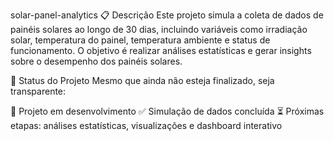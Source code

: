 solar-panel-analytics
📋 Descrição
Este projeto simula a coleta de dados de painéis solares ao longo de 30 dias, incluindo variáveis como irradiação solar, temperatura do painel, temperatura ambiente e status de funcionamento. O objetivo é realizar análises estatísticas e gerar insights sobre o desempenho dos painéis solares.

🚀 Status do Projeto
Mesmo que ainda não esteja finalizado, seja transparente:

🚧 Projeto em desenvolvimento
✅ Simulação de dados concluída
⏳ Próximas etapas: análises estatísticas, visualizações e dashboard interativo
